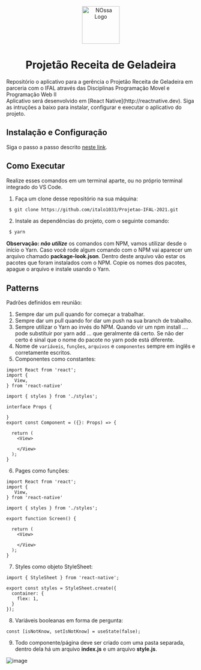 <div align="center">
 <img src="/assets/" width="100" alt="NOssa Logo"/>
 
 <h1>Projetão Receita de Geladeira</h1>
</div>
Repositório o aplicativo para a gerência o Projetão Receita de Geladeira em parceria com o IFAL através das Disciplinas Programação Movel e Programação Web II<br/>
Aplicativo será desenvolvido em [React Native](http://reactnative.dev). Siga as intruções a baixo para instalar, configurar e executar o aplicativo do projeto.

## Instalação e Configuração
Siga o passo a passo descrito [neste link](https://www.notion.so/Configura-es-do-ambiente-79e0e4c3e992462a9b11f2745b0f2785).<br/>

## Como Executar

Realize esses comandos em um terminal aparte, ou no próprio terminal integrado do VS Code.
1. Faça um clone desse repositório na sua máquina:
``` sh
 $ git clone https://github.com/italo1033/Projetao-IFAL-2021.git
``` 
2. Instale as dependências do projeto, com o seguinte comando:
``` sh
 $ yarn
```

  **Observação:** **_não utilize_** os comandos com NPM, vamos utilizar desde o início o Yarn. 
  Caso você rode algum comando com o NPM vai aparecer um arquivo chamado **package-look.json**. 
  Dentro deste arquivo vão estar os pacotes que foram instalados com o NPM. 
  Copie os nomes dos pacotes, apague o arquivo e instale usando o Yarn. 
  

## Patterns
Padrões definidos em reunião:
1. Sempre dar um pull quando for começar a trabalhar.
2. Sempre dar um pull quando for dar um push na sua branch de trabalho.
3. Sempre utilizar o Yarn ao invés do NPM. Quando vir um npm install .... pode substituir por yarn add … que geralmente dá certo. Se não der certo é sinal que o nome do pacote no yarn pode está diferente.
4. Nome de `variáveis`, `funções`, `arquivos` e `componentes` sempre em inglês e corretamente escritos.
5. Componentes como constantes:
```tsx
import React from 'react';
import {
   View,
} from 'react-native'

import { styles } from './styles';

interface Props {
   
}
export const Component = ({}: Props) => {
  
  return (
    <View>

    </View>
  );
}
```
6. Pages como funções:
```tsx
import React from 'react';
import {
   View,
} from 'react-native'

import { styles } from './styles';

export function Screen() {
  
  return (
    <View>

    </View>
  );
}
```
7. Styles como objeto StyleSheet:
```tsx
import { StyleSheet } from 'react-native';
 
export const styles = StyleSheet.create({
  container: {
    flex: 1,
  }
});
```

8. Variáveis booleanas em forma de pergunta: 
```tsx
const [isNotKnow, setIsNotKnow] = useState(false);
```
9. Todo componente/página deve ser criado com uma pasta separada, dentro dela há um arquivo **index.js** e um arquivo **style.js**.

![image](https://user-images.githubusercontent.com/58981172/131723093-bbf5712e-0f8f-4877-8e11-89f0717344d4.png)
